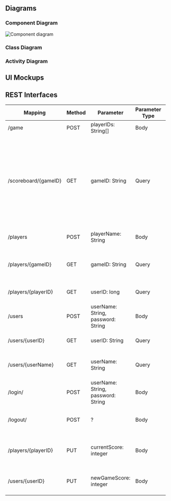 ## Diagrams

### Component Diagram

![Component diagram](uml/component_diagram.svg)

### Class Diagram

### Activity Diagram

## UI Mockups

## REST Interfaces

| Mapping  | Method | Parameter  | Parameter Type | Status Code  | Response | Description  |
| ------------- | ------------- | ------------- | ------------- | ------------- | ------------- | ------------- |
| /game  | POST  | playerIDs: String[] | Body  | ... | ...  | initiate a new game  |
| /scoreboard/{gameID}  | GET  | gameID: String | Query  | 200<br>404 | list of scores<br>no such game or no players found | retrieve a list of scores (not sure if we need this endpoint, or if we interact via players endpoint where we also get the score of a player? |
| /players  | POST  | playerName: String  | Body | 201<br>409  | Player<br>duplicate playerName | create a new player  |
| /players/{gameID}  | GET  | gameID: String  | Query  | 200<br>404 | list of users<br>no such game or no players found | retrieve a list of players in a game  |
| /players/{playerID}  | GET  | userID: long  | Query  | 200<br>404  | player<br>player not found | retrieve a player by ID  |
| /users  | POST  | userName: String, password: String  | Body  | ... | ...  | register a new user  |
| /users/{userID} | GET  | userID: String  | Query | 200<br>404  | user<br>user not found | retrieve a user by ID  |
| /users/{userName} | GET  | userName: String  | Query | 200<br>404  | user<br>user not found | retrieve a user by their username  |
| /login/ | POST  | userName: String, password: String  | Body  | ...  | user<br>user not found | login with username and password  |
| /logout/ | POST  | ?  | Body  | ? | ? | terminate user session by logging out  |
| /players/{playerID} | PUT | currentScore: integer | Body | 200<br>404 | player<br>player not found<br> | change players score during game |
| /users/{userID} | PUT | newGameScore: integer | Body | 200<br>404 | user<br>user not found<br> | change users overall game score |




